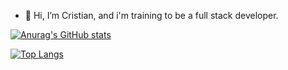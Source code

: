 - 👋 Hi, I’m Cristian,  and i'm training to be a full stack developer.

[![Anurag's GitHub stats](https://github-readme-stats.vercel.app/api?username=cristianemm96&show_icons=true&theme=tokyonight)](https://github.com/anuraghazra/github-readme-stats)

[![Top Langs](https://github-readme-stats.vercel.app/api/top-langs/?username=cristianemm96&layout=compact)](https://github.com/anuraghazra/github-readme-stats)
